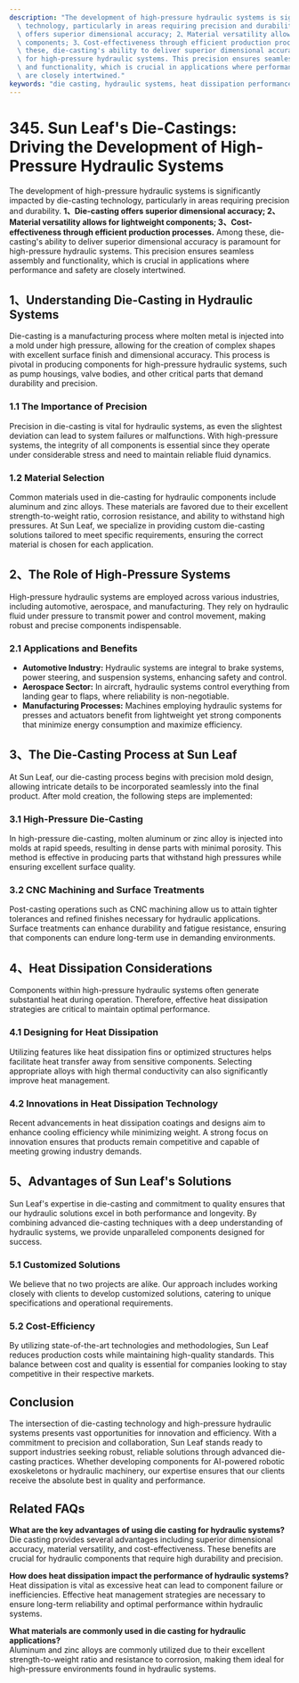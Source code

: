 ```yaml
---
description: "The development of high-pressure hydraulic systems is significantly impacted by die-casting\
  \ technology, particularly in areas requiring precision and durability. **1、Die-casting\
  \ offers superior dimensional accuracy; 2、Material versatility allows for lightweight\
  \ components; 3、Cost-effectiveness through efficient production processes.** Among\
  \ these, die-casting's ability to deliver superior dimensional accuracy is paramount\
  \ for high-pressure hydraulic systems. This precision ensures seamless assembly\
  \ and functionality, which is crucial in applications where performance and safety\
  \ are closely intertwined."
keywords: "die casting, hydraulic systems, heat dissipation performance, heat dissipation structure"
---
```

# 345. Sun Leaf's Die-Castings: Driving the Development of High-Pressure Hydraulic Systems

The development of high-pressure hydraulic systems is significantly impacted by die-casting technology, particularly in areas requiring precision and durability. **1、Die-casting offers superior dimensional accuracy; 2、Material versatility allows for lightweight components; 3、Cost-effectiveness through efficient production processes.** Among these, die-casting's ability to deliver superior dimensional accuracy is paramount for high-pressure hydraulic systems. This precision ensures seamless assembly and functionality, which is crucial in applications where performance and safety are closely intertwined.

## 1、Understanding Die-Casting in Hydraulic Systems

Die-casting is a manufacturing process where molten metal is injected into a mold under high pressure, allowing for the creation of complex shapes with excellent surface finish and dimensional accuracy. This process is pivotal in producing components for high-pressure hydraulic systems, such as pump housings, valve bodies, and other critical parts that demand durability and precision.

### 1.1 The Importance of Precision

Precision in die-casting is vital for hydraulic systems, as even the slightest deviation can lead to system failures or malfunctions. With high-pressure systems, the integrity of all components is essential since they operate under considerable stress and need to maintain reliable fluid dynamics. 

### 1.2 Material Selection

Common materials used in die-casting for hydraulic components include aluminum and zinc alloys. These materials are favored due to their excellent strength-to-weight ratio, corrosion resistance, and ability to withstand high pressures. At Sun Leaf, we specialize in providing custom die-casting solutions tailored to meet specific requirements, ensuring the correct material is chosen for each application.

## 2、The Role of High-Pressure Systems

High-pressure hydraulic systems are employed across various industries, including automotive, aerospace, and manufacturing. They rely on hydraulic fluid under pressure to transmit power and control movement, making robust and precise components indispensable.

### 2.1 Applications and Benefits

- **Automotive Industry:** Hydraulic systems are integral to brake systems, power steering, and suspension systems, enhancing safety and control.
- **Aerospace Sector:** In aircraft, hydraulic systems control everything from landing gear to flaps, where reliability is non-negotiable.
- **Manufacturing Processes:** Machines employing hydraulic systems for presses and actuators benefit from lightweight yet strong components that minimize energy consumption and maximize efficiency.

## 3、The Die-Casting Process at Sun Leaf

At Sun Leaf, our die-casting process begins with precision mold design, allowing intricate details to be incorporated seamlessly into the final product. After mold creation, the following steps are implemented:

### 3.1 High-Pressure Die-Casting

In high-pressure die-casting, molten aluminum or zinc alloy is injected into molds at rapid speeds, resulting in dense parts with minimal porosity. This method is effective in producing parts that withstand high pressures while ensuring excellent surface quality.

### 3.2 CNC Machining and Surface Treatments

Post-casting operations such as CNC machining allow us to attain tighter tolerances and refined finishes necessary for hydraulic applications. Surface treatments can enhance durability and fatigue resistance, ensuring that components can endure long-term use in demanding environments.

## 4、Heat Dissipation Considerations

Components within high-pressure hydraulic systems often generate substantial heat during operation. Therefore, effective heat dissipation strategies are critical to maintain optimal performance. 

### 4.1 Designing for Heat Dissipation

Utilizing features like heat dissipation fins or optimized structures helps facilitate heat transfer away from sensitive components. Selecting appropriate alloys with high thermal conductivity can also significantly improve heat management.

### 4.2 Innovations in Heat Dissipation Technology

Recent advancements in heat dissipation coatings and designs aim to enhance cooling efficiency while minimizing weight. A strong focus on innovation ensures that products remain competitive and capable of meeting growing industry demands.

## 5、Advantages of Sun Leaf's Solutions

Sun Leaf's expertise in die-casting and commitment to quality ensures that our hydraulic solutions excel in both performance and longevity. By combining advanced die-casting techniques with a deep understanding of hydraulic systems, we provide unparalleled components designed for success.

### 5.1 Customized Solutions

We believe that no two projects are alike. Our approach includes working closely with clients to develop customized solutions, catering to unique specifications and operational requirements.

### 5.2 Cost-Efficiency 

By utilizing state-of-the-art technologies and methodologies, Sun Leaf reduces production costs while maintaining high-quality standards. This balance between cost and quality is essential for companies looking to stay competitive in their respective markets.

## Conclusion

The intersection of die-casting technology and high-pressure hydraulic systems presents vast opportunities for innovation and efficiency. With a commitment to precision and collaboration, Sun Leaf stands ready to support industries seeking robust, reliable solutions through advanced die-casting practices. Whether developing components for AI-powered robotic exoskeletons or hydraulic machinery, our expertise ensures that our clients receive the absolute best in quality and performance.

## Related FAQs

**What are the key advantages of using die casting for hydraulic systems?**  
Die casting provides several advantages including superior dimensional accuracy, material versatility, and cost-effectiveness. These benefits are crucial for hydraulic components that require high durability and precision.

**How does heat dissipation impact the performance of hydraulic systems?**  
Heat dissipation is vital as excessive heat can lead to component failure or inefficiencies. Effective heat management strategies are necessary to ensure long-term reliability and optimal performance within hydraulic systems.

**What materials are commonly used in die casting for hydraulic applications?**  
Aluminum and zinc alloys are commonly utilized due to their excellent strength-to-weight ratio and resistance to corrosion, making them ideal for high-pressure environments found in hydraulic systems.
